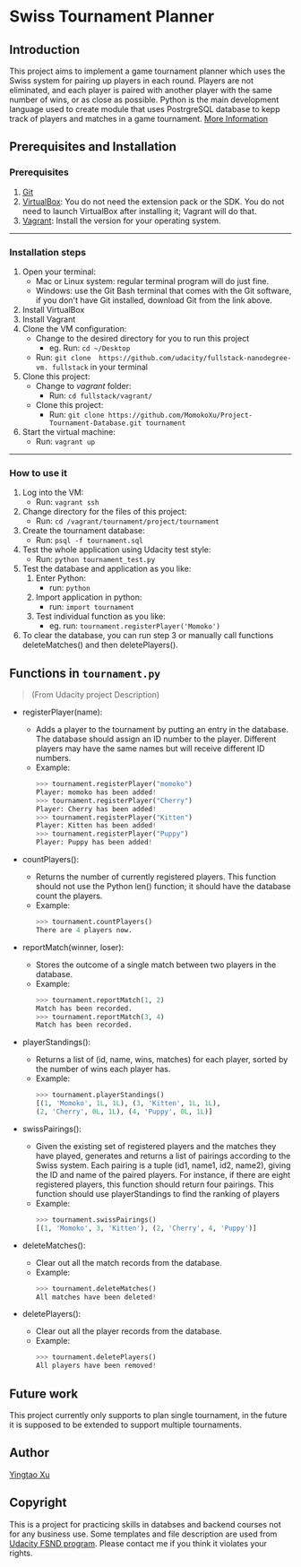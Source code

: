 
# Swiss Tournament Planner


## Introduction
This project aims to implement a game tournament planner which uses the Swiss system for pairing up players in each round. Players are not eliminated, and each player is paired with another player with the same number of wins, or as close as possible.
Python is the main development language used to create module that uses PostrgreSQL database to kepp track of players and matches in a game tournament. [More Information](https://docs.google.com/document/d/16IgOm4XprTaKxAa8w02y028oBECOoB1EI1ReddADEeY/pub?embedded=true)


## Prerequisites and Installation
### Prerequisites
1. [Git](https://git-scm.com/doc)
2. [VirtualBox](https://classroom.udacity.com/nanodegrees/nd004/parts/af045689-1d81-46e7-8a3b-ad05de1142ce/modules/353202897075460/lessons/3423258756/concepts/14c72fe3-e3fe-4959-9c4b-467cf5b7c3a0): You do not need the extension pack or the SDK. You do not need to launch VirtualBox after installing it; Vagrant will do that.
3. [Vagrant](https://www.vagrantup.com/):  Install the version for your operating system.

---

### Installation steps
1. Open your terminal:
    * Mac or Linux system: regular terminal program will do just fine.
    * Windows: use the Git Bash terminal that comes with the Git software, if you don't have Git installed, download Git from the link above.
2.  Install VirtualBox
3.  Install Vagrant
4.  Clone the VM configuration:
    * Change to the desired directory for you to run this project
        *  eg. Run: `cd ~/Desktop`
    * Run: `git clone  https://github.com/udacity/fullstack-nanodegree-vm. fullstack` in your terminal
5.  Clone this project:
    * Change to *vagrant* folder:
        * Run: `cd fullstack/vagrant/`
    * Clone this project:
        * Run: `git clone https://github.com/MomokoXu/Project-Tournament-Database.git tournament`
6. Start the virtual machine:
    * Run: `vagrant up`

---

### How to use it
1. Log into the VM:
    * Run:  `vagrant ssh`
2. Change directory for the files of this project:
    * Run: `cd /vagrant/tournament/project/tournament`
3. Create the tournament database:
    * Run: `psql -f tournament.sql`
4. Test the whole application using Udacity test style:
    * Run: `python tournament_test.py`
5. Test the database and application as you like:
    1. Enter Python:
    	* run: `python`
    2. Import application in python:
    	* run: `import tournament`
    3. Test individual function as you like:
    	* eg. run: `tournament.registerPlayer('Momoko')`
6. To clear the database, you can run step 3 or manually call functions deleteMatches() and then deletePlayers().



## Functions in ```tournament.py```
> (From Udacity project Description)
* registerPlayer(name):
    * Adds a player to the tournament by putting an entry in the database. The database should assign an ID number to the player. Different players may have the same names but will receive different ID numbers.
    * Example:
        ```python
       >>> tournament.registerPlayer("momoko")
       Player: momoko has been added!
       >>> tournament.registerPlayer("Cherry")
        Player: Cherry has been added!
        >>> tournament.registerPlayer("Kitten")
        Player: Kitten has been added!
        >>> tournament.registerPlayer("Puppy")
        Player: Puppy has been added!
        ```

* countPlayers():
    * Returns the number of currently registered players. This function should not use the Python len() function; it should have the database count the players.
    * Example:
        ```python
        >>> tournament.countPlayers()
        There are 4 players now.
        ```

* reportMatch(winner, loser):
    * Stores the outcome of a single match between two players in the database.
    * Example:
        ```python
        >>> tournament.reportMatch(1, 2)
        Match has been recorded.
        >>> tournament.reportMatch(3, 4)
        Match has been recorded.
        ```

* playerStandings():
    * Returns a list of (id, name, wins, matches) for each player, sorted by the number of wins each player has.
    * Example:
        ```python
        >>> tournament.playerStandings()
        [(1, 'Momoko', 1L, 1L), (3, 'Kitten', 1L, 1L),
        (2, 'Cherry', 0L, 1L), (4, 'Puppy', 0L, 1L)]
        ```

* swissPairings():
    * Given the existing set of registered players and the matches they have played, generates and returns a list of pairings according to the Swiss system. Each pairing is a tuple (id1, name1, id2, name2), giving the ID and name of the paired players. For instance, if there are eight registered players, this function should return four pairings. This function should use playerStandings to find the ranking of players
    * Example:
        ```python
        >>> tournament.swissPairings()
        [(1, 'Momoko', 3, 'Kitten'), (2, 'Cherry', 4, 'Puppy')]
        ```

* deleteMatches():
    * Clear out all the match records from the database.
    * Example:
        ```python
        >>> tournament.deleteMatches()
        All matches have been deleted!
        ```

* deletePlayers():
    * Clear out all the player records from the database.
    * Example:
        ```python
        >>> tournament.deletePlayers()
        All players have been removed!
        ```

## Future work
This project currently only supports to plan single tournament, in the future it is supposed to be extended to support multiple tournaments.


## Author
[Yingtao Xu](https://github.com/MomokoXu)

## Copyright
This is a project for practicing skills in databses and backend courses not for any business use. Some templates and file description are used from [Udacity FSND program](https://www.udacity.com/course/full-stack-web-developer-nanodegree--nd004). Please contact me if you think it violates your rights.